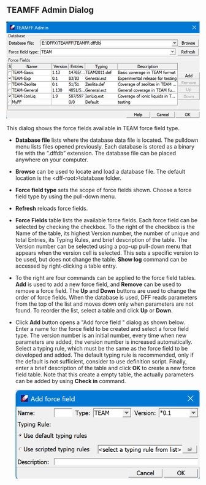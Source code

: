 ## TEAMFF Admin Dialog

![alt text](./TeamffAdmin.png)

This dialog shows the force fields available in TEAM force field type. 

- **Database file** lists where the database data file is located. The pulldown menu lists files opened previously. Each database is stored as a binary file with the “.dffdb” extension. The database file can be placed anywhere on your computer. 

- **Browse** can be used to locate and load a database file. The default location is the \<dff-root>\database folder.

- **Force field type** sets the scope of force fields shown. Choose a force field type by using the pull-down menu. 

- **Refresh** reloads force fields.

- **Force Fields** table lists the available force fields. Each force field can be selected by checking the checkbox. To the right of the checkbox is the Name of the table, its highest Version number, the number of unique and total Entries, its Typing Rules, and brief description of the table. The Version number can be selected using a pop-up pull-down menu that appears when the version cell is selected. This sets a specific version to be used, but does not change the table. **Show log** command can be accessed by right-clicking a table entry. 

- To the right are four commands can be applied to the force field tables. **Add** is used to add a new force field, and **Remove** can be used to remove a force field.
The **Up** and **Down** buttons are used to change the order of force fields. When the database is used, DFF reads parameters from the top of the list and moves down only when parameters are not found. To reorder the list, select a table and click **Up** or **Down**. 

- Click **Add** button opens a "Add force field " dialog as shown below. Enter a name for the force field to be created and select a force field type. The version number is an initial number, every time when new parameters are added, the version number is increased automatically. Select a typing rule, which must be the same as the force field to be developed and added. The default typing rule is recommended, only if the default is not sufficient, consider to use definition script. Finally, enter a brief description of the table and click **OK** to create a new force field table. Note that this create a empty table, the actually parameters can be added by using **Check in** command.

    ![alt text](./AddFF.png) 